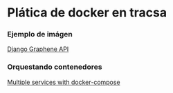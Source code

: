# Plática de docker en tracsa
### Ejemplo de imágen
[Django Graphene API](https://github.com/cnpoe/django_graphql)

### Orquestando contenedores
[Multiple services with docker-compose](https://github.com/cnpoe/djangoLDAPAuth)
